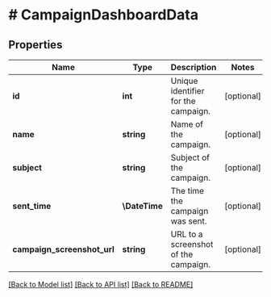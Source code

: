 # # CampaignDashboardData

## Properties

Name | Type | Description | Notes
------------ | ------------- | ------------- | -------------
**id** | **int** | Unique identifier for the campaign. | [optional]
**name** | **string** | Name of the campaign. | [optional]
**subject** | **string** | Subject of the campaign. | [optional]
**sent_time** | **\DateTime** | The time the campaign was sent. | [optional]
**campaign_screenshot_url** | **string** | URL to a screenshot of the campaign. | [optional]

[[Back to Model list]](../../README.md#models) [[Back to API list]](../../README.md#endpoints) [[Back to README]](../../README.md)
